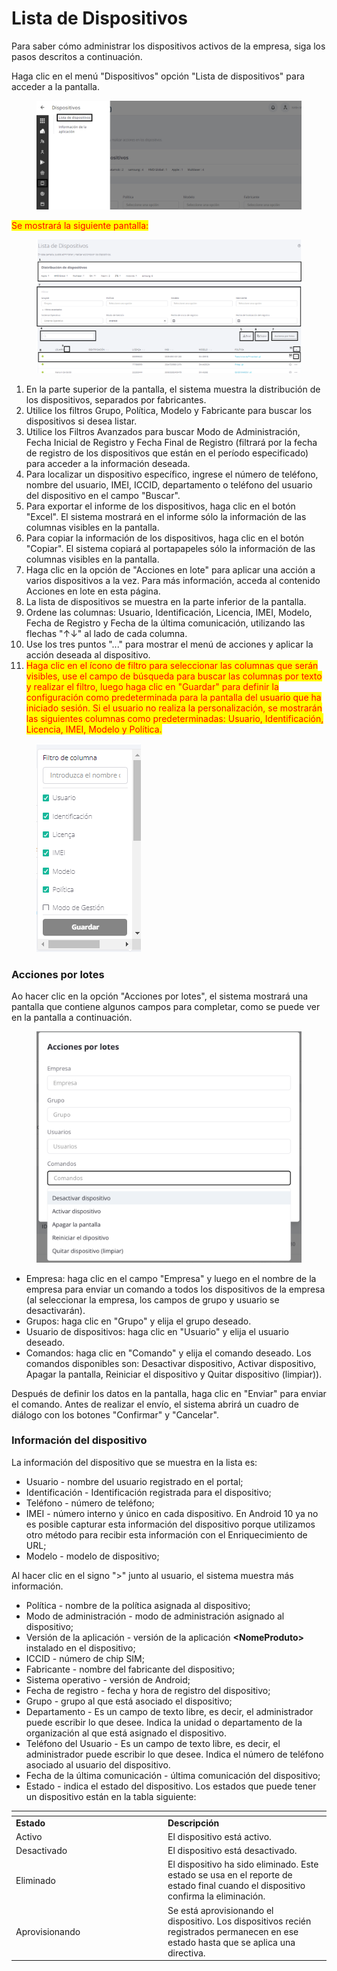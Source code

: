 # Lista de Dispositivos

Para saber cómo administrar los dispositivos activos de la empresa, siga los pasos descritos a continuación.

Haga clic en el menú "Dispositivos" opción "Lista de dispositivos" para acceder a la pantalla.

<figure><img src="../../../.gitbook/assets/Captura de tela 2023-11-03 103939.png" alt=""><figcaption></figcaption></figure>

<mark style="color:red;">Se mostrará la siguiente pantalla:</mark>

<figure><img src="../../../.gitbook/assets/Captura de tela 2024-09-06 152358.png" alt=""><figcaption></figcaption></figure>

1. En la parte superior de la pantalla, el sistema muestra la distribución de los dispositivos, separados por fabricantes.
2. Utilice los filtros Grupo, Política, Modelo y Fabricante para buscar los dispositivos si desea listar.
3. Utilice los Filtros Avanzados para buscar Modo de Administración, Fecha Inicial de Registro y Fecha Final de Registro (filtrará por la fecha de registro de los dispositivos que están en el período especificado) para acceder a la información deseada.
4. Para localizar un dispositivo específico, ingrese el número de teléfono, nombre del usuario, IMEI, ICCID, departamento o teléfono del usuario del dispositivo en el campo "Buscar".
5. Para exportar el informe de los dispositivos, haga clic en el botón "Excel". El sistema mostrará en el informe sólo la información de las columnas visibles en la pantalla.
6. Para copiar la información de los dispositivos, haga clic en el botón "Copiar". El sistema copiará al portapapeles sólo la información de las columnas visibles en la pantalla.
7. Haga clic en la opción de "Acciones en lote" para aplicar una acción a varios dispositivos a la vez. Para más información, acceda al contenido Acciones en lote en esta página.
8. La lista de dispositivos se muestra en la parte inferior de la pantalla.&#x20;
9. Ordene las columnas: Usuario, Identificación, Licencia, IMEI, Modelo, Fecha de Registro y Fecha de la última comunicación, utilizando las flechas "↑↓" al lado de cada columna.
10. Use los tres puntos "..." para mostrar el menú de acciones y aplicar la acción deseada al dispositivo.
11. <mark style="color:red;">Haga clic en el ícono de filtro para seleccionar las columnas que serán visibles, use el campo de búsqueda para buscar las columnas por texto y realizar el filtro, luego haga clic en "Guardar" para definir la configuración como predeterminada para la pantalla del usuario que ha iniciado sesión. Si el usuario no realiza la personalización, se mostrarán las siguientes columnas como predeterminadas: Usuario, Identificación, Licencia, IMEI, Modelo y Política.</mark>

<figure><img src="../../../.gitbook/assets/image (181).png" alt=""><figcaption></figcaption></figure>

### Acciones por lotes

Ao hacer clic en la opción "Acciones por lotes", el sistema mostrará una pantalla que contiene algunos campos para completar, como se puede ver en la pantalla a continuación.

<figure><img src="../../../.gitbook/assets/image (122).png" alt="" width="563"><figcaption></figcaption></figure>

* Empresa: haga clic en el campo "Empresa" y luego en el nombre de la empresa para enviar un comando a todos los dispositivos de la empresa (al seleccionar la empresa, los campos de grupo y usuario se desactivarán).&#x20;
* Grupos: haga clic en "Grupo" y elija el grupo deseado.&#x20;
* Usuario de dispositivos: haga clic en "Usuario" y elija el usuario deseado.&#x20;
* Comandos: haga clic en "Comando" y elija el comando deseado. Los comandos disponibles son:  Desactivar dispositivo, Activar dispositivo, Apagar la pantalla, Reiniciar el dispositivo y Quitar dispositivo (limpiar)).

Después de definir los datos en la pantalla, haga clic en "Enviar" para enviar el comando. Antes de realizar el envío, el sistema abrirá un cuadro de diálogo con los botones "Confirmar" y "Cancelar".

### **Información del dispositivo**

La información del dispositivo que se muestra en la lista es:&#x20;

* Usuario - nombre del usuario registrado en el portal;&#x20;
* Identificación - Identificación registrada para el dispositivo;&#x20;
* Teléfono - número de teléfono;&#x20;
* IMEI - número interno y único en cada dispositivo. En Android 10 ya no es posible capturar esta información del dispositivo porque utilizamos otro método para recibir esta información con el Enriquecimiento de URL;&#x20;
* Modelo - modelo de dispositivo;&#x20;

Al hacer clic en el signo ">" junto al usuario, el sistema muestra más información.

* Política - nombre de la política asignada al dispositivo;&#x20;
* Modo de administración - modo de administración asignado al dispositivo;
* Versión de la aplicación - versión de la aplicación **\<NomeProduto>** instalado en el dispositivo;&#x20;
* ICCID - número de chip SIM;&#x20;
* Fabricante - nombre del fabricante del dispositivo;&#x20;
* Sistema operativo - versión de Android;&#x20;
* Fecha de registro - fecha y hora de registro del dispositivo;&#x20;
* Grupo - grupo al que está asociado el dispositivo;&#x20;
* Departamento - Es un campo de texto libre, es decir, el administrador puede escribir lo que desee. Indica la unidad o departamento de la organización al que está asignado el dispositivo.
* Teléfono del Usuario - Es un campo de texto libre, es decir, el administrador puede escribir lo que desee. Indica el número de teléfono asociado al usuario del dispositivo.
* Fecha de la última comunicación - última comunicación del dispositivo;&#x20;
* Estado - indica el estado del dispositivo. Los estados que puede tener un dispositivo están en la tabla siguiente:

<table data-header-hidden><thead><tr><th width="229"></th><th></th></tr></thead><tbody><tr><td><strong>Estado</strong></td><td><strong>Descripción</strong></td></tr><tr><td>Activo</td><td>El dispositivo está activo.</td></tr><tr><td>Desactivado</td><td>El dispositivo está desactivado.</td></tr><tr><td>Eliminado</td><td>El dispositivo ha sido eliminado. Este estado se usa en el reporte de estado final cuando el dispositivo confirma la eliminación.</td></tr><tr><td>Aprovisionando</td><td>Se está aprovisionando el dispositivo. Los dispositivos recién registrados permanecen en ese estado hasta que se aplica una directiva.</td></tr></tbody></table>

